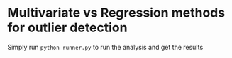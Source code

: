 Multivariate vs Regression methods for outlier detection
========================================================

Simply run `python runner.py` to run the analysis and get the results